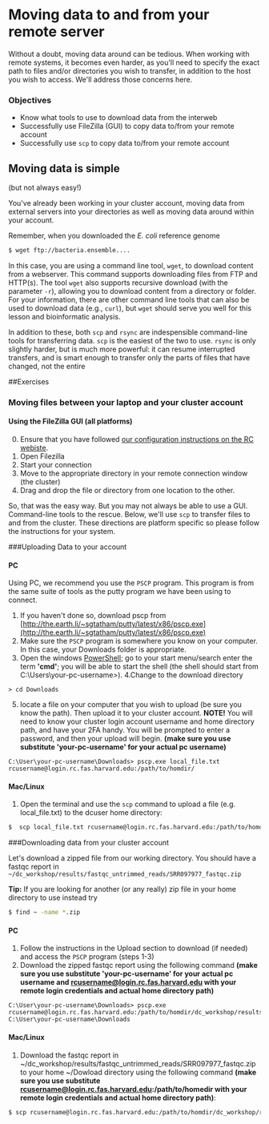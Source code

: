 # Moving data to and from your remote server

Without a doubt, moving data around can be tedious. When working with remote systems, it 
becomes even harder, as you'll need to specify the exact path to files and/or directories
you wish to transfer, in addition to the host you wish to access. We'll address those concerns here.

### Objectives
* Know what tools to use to download data from the interweb
* Successfully use FileZilla (GUI) to copy data to/from your remote account
* Successfully use `scp` to copy data to/from your remote account

## Moving data is simple
(but not always easy!)


You've already been working in your cluster account, moving data from external servers
into your directories as well as moving data around within your account.

Remember, when you downloaded the *E. coli* reference genome 

```bash
$ wget ftp://bacteria.ensemble....
```

In this case, you are using a command line tool, `wget`, to download content from a webserver.  This command supports downloading files from FTP and HTTP(s).  The tool `wget` also supports recursive download (with the parameter `-r`), allowing you to download content from a directory or folder.  For your information, there are other command line tools that can also be used to download data (e.g., `curl`), but `wget` should serve you well for this lesson and bioinformatic analysis.

In addition to these, both `scp` and `rsync` are indespensible command-line tools for transferring data. `scp` is the easiest of the two to use. `rsync` is only slightly harder, but is much more powerful: it can resume interrupted transfers, and is smart enough to transfer only the parts of files that have changed, not the entire 

##Exercises 

### Moving files between your laptop and your cluster account

#### Using the FileZilla GUI (all platforms)

0. Ensure that you have followed [our configuration instructions on the RC webiste](https://rc.fas.harvard.edu/resources/documentation/transferring-data/sftp-file-transfer/).
1. Open Filezilla
2. Start your connection
3. Move to the appropriate directory in your remote connection window (the cluster)
4. Drag and drop the file or directory from one location to the other.

So, that was the easy way. But you may not always be able to use a GUI. Command-line tools
to the rescue. Below, we'll use `scp` to transfer files to and from the cluster. These directions are platform specific so please follow the instructions for your system.

###Uploading Data to your account

#### PC

Using PC, we recommend you use the `PSCP` program. This program is from the same suite of tools as the putty program we have been using to connect. 

1. If you haven't done so, download pscp from [http://the.earth.li/~sgtatham/putty/latest/x86/pscp.exe](http://the.earth.li/~sgtatham/putty/latest/x86/pscp.exe)
2. Make sure the `PSCP` program is somewhere you know on your computer. In this case, your Downloads folder is appropriate. 
3. Open the windows [PowerShell](https://en.wikipedia.org/wiki/Windows_PowerShell); go to your start menu/search enter the term **'cmd'**; you will be able to start the shell (the shell should start from C:\Users\your-pc-username>). 
4.Change to the download directory
```
> cd Downloads
```
5. locate a file on your computer that you wish to upload (be sure you know the path). Then upload it to your cluster account. **NOTE!** You will need to know your cluster login account username and home directory path, and have your 2FA handy. You will be prompted to enter a password, and then your upload will begin. **(make sure you use substitute 'your-pc-username' for your actual pc username)**

```
C:\User\your-pc-username\Downloads> pscp.exe local_file.txt rcusername@login.rc.fas.harvard.edu:/path/to/homdir/
```

#### Mac/Linux

1. Open the terminal and use the `scp` command to upload a file (e.g. local_file.txt) to the dcuser home directory:

```bash
$  scp local_file.txt rcusername@login.rc.fas.harvard.edu:/path/to/homdir/
```
###Downloading data from your cluster account

Let's download a zipped file from our working directory.  You should have a fastqc report in `~/dc_workshop/results/fastqc_untrimmed_reads/SRR097977_fastqc.zip`

**Tip:** If you are looking for another (or any really) zip file in your home directory to use instead try
   ```bash
$ find ~ -name *.zip
```

#### PC

1. Follow the instructions in the Upload section to download (if needed) and access the `PSCP` program (steps 1-3)
2. Download the zipped fastqc report using the following command **(make sure you use substitute 'your-pc-username' for your actual pc username and rcusername@login.rc.fas.harvard.edu with your remote login credentials and actual home directory path)**

```
C:\User\your-pc-username\Downloads> pscp.exe rcusername@login.rc.fas.harvard.edu:/path/to/homdir/dc_workshop/results/fastqc_untrimmed_reads/SRR097977_fastqc.zip C:\User\your-pc-username\Downloads
```

#### Mac/Linux

1. Download the fastqc report in ~/dc_workshop/results/fastqc_untrimmed_reads/SRR097977_fastqc.zip to your home ~/Dowload directory using the following command **(make sure you use substitute rcusername@login.rc.fas.harvard.edu:/path/to/homedir with your remote login credentials and actual home directory path)**:

```bash
$ scp rcusername@login.rc.fas.harvard.edu:/path/to/homdir/dc_workshop/results/fastqc_untrimmed_reads/SRR097977_fastqc.zip ~/Downloads
```



